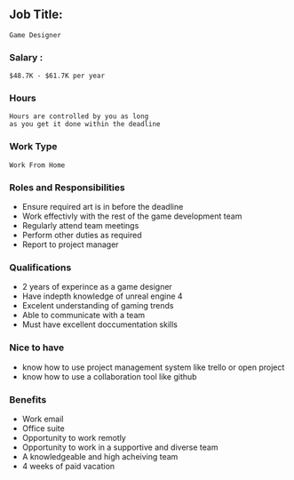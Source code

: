 ## Job Title: 
``` 
Game Designer
```
### Salary : 
```
$48.7K - $61.7K per year
```
### Hours
```
Hours are controlled by you as long 
as you get it done within the deadline
```
### Work Type
```
Work From Home
```
### Roles and Responsibilities

-  Ensure required art is in before the deadline
-  Work effectivly with the rest of the game development team
-  Regularly attend team meetings
-  Perform other duties as required
-  Report to project manager

### Qualifications
- 2 years of experince as a game designer
- Have indepth knowledge of unreal engine 4
- Excelent understanding of gaming trends
- Able to communicate with a team
- Must have excellent doccumentation skills

### Nice to have
- know how to use project management system like trello or open project
- know how to use a collaboration tool like github


### Benefits

- Work email
- Office suite
- Opportunity to work remotly
- Opportunity to work in a supportive and diverse team
- A knowledgeable and high acheiving team
- 4 weeks of paid vacation

